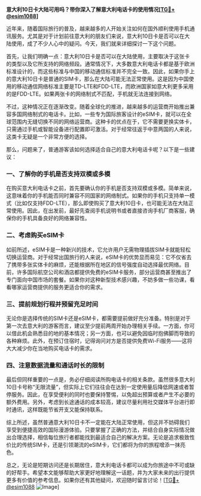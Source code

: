 **意大利10日卡大陆可用吗？带你深入了解意大利电话卡的使用情况[[TG💪+ @esim1088](https://t.me/s/esim1088)]**

近年来，随着国际旅行的普及，越来越多的人开始关注如何在国外顺利使用手机通讯服务。尤其是对于计划前往意大利的朋友们来说，意大利10日卡是否可以在大陆使用，成了不少人心中的疑问。今天，我们就来详细探讨一下这个问题。

首先，让我们明确一点：意大利10日卡是否可以在大陆使用，主要取决于这张卡的类型以及它所支持的网络频段。通常情况下，大多数意大利电话卡都是基于欧洲标准设计的，而这些标准与中国的移动通信标准并不完全一致。因此，如果你手上的意大利10日卡是普通的SIM卡，那么在大陆可能无法正常使用。这是因为中国使用的移动通信网络标准主要是TD-LTE和FDD-LTE，而欧洲国家如意大利更多采用的是FDD-LTE。如果两张卡的网络制式不匹配，手机就无法连接到网络。

不过，这种情况正在逐渐改变。随着全球化的推进，越来越多的运营商开始推出兼容多国网络制式的电话卡。比如，一些专为国际旅客设计的eSIM卡，就可以在全球范围内无缝切换不同的网络运营商。这种卡的优点在于，它不需要更换实体卡，只需通过手机或智能设备进行配置即可激活。对于经常往返于中意两国的人来说，这类卡无疑是一个非常方便的选择。

那么，问题来了，普通游客该如何选择适合自己的意大利电话卡呢？以下是一些建议：

### 一、了解你的手机是否支持双模或多模

在购买意大利电话卡之前，首先要确认你的手机是否支持双模或多模。简单来说，这意味着你的手机能否同时兼容不同国家的网络制式。如果你的手机只支持单一模式（比如仅支持FDD-LTE），那么即使购买了意大利10日卡，也可能无法在大陆正常使用。因此，在出发前，最好先查阅手机说明书或者直接咨询手机厂商客服，确保你的手机具备良好的网络兼容性。

### 二、考虑购买eSIM卡

如前所述，eSIM卡是一种新兴的技术，它允许用户无需物理插拔SIM卡就能轻松切换运营商。对于经常出国旅行的人来说，eSIM卡的优势显而易见：它不仅省去了携带多张实体卡的麻烦，还能根据所在地区的信号强度自动选择最优网络。目前，许多国际航空公司和酒店都提供免费的eSIM卡服务，部分运营商甚至推出了专门面向中国市场的套餐。如果你对这种新型技术感兴趣，不妨多做一些功课，看看哪家运营商提供的服务更适合你的需求。

### 三、提前规划行程并预留充足时间

无论你是选择传统的SIM卡还是eSIM卡，都需要提前做好充分准备。特别是对于第一次去意大利的游客而言，建议至少提前两周开始办理相关手续。一方面，你可以借此机会熟悉目的地的基本情况；另一方面，也可以避免因临时抱佛脚而导致的各种麻烦。此外，在预订住宿时，记得询问对方是否提供免费Wi-Fi服务——这将大大减少你在当地购买电话卡的需求。

### 四、注意数据流量和通话时长的限制

最后但同样重要的一点是，务必仔细阅读所购电话卡的相关条款。虽然很多意大利10日卡号称“无限流量”，但实际上它们往往会在达到一定使用量后降低网速或者暂停服务。因此，在享受便利的同时也要保持警惕，以免超出预算或者产生不必要的额外费用。另外，考虑到长途通话的成本较高，建议尽量利用社交媒体平台进行即时通讯，这样既能节省开支又能保持联系。

综上所述，虽然普通意大利10日卡不一定能在大陆正常使用，但这并不妨碍我们享受到便捷高效的国际漫游体验。只要掌握了正确的方法，并结合自身实际情况做出合理选择，相信每位旅行者都能找到最适合自己的解决方案。无论是追求极致性价比的传统SIM卡，还是引领潮流的eSIM卡，它们都将为你的旅程增添一抹亮色。

总之，无论是短期访问还是长期居住，意大利电话卡都可以成为你旅途中不可或缺的好帮手。希望本文能够帮助大家更好地理解这一话题，并为大家未来的出行提供更多有价值的参考信息。如果你还有其他疑问，欢迎随时留言讨论！[[TG💪+ @esim1088](https://t.me/s/esim1088) ![Image](https://i.postimg.cc/4NQfJmqS/Snipaste-2025-05-13-00-14-12.png)]